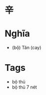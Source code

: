 # 辛

# Nghĩa
* (bộ) Tân (cay)

# Tags
* bộ thủ
*  bộ thủ 7 nét

<script>window.HANZI_FIELD='辛';</script>
